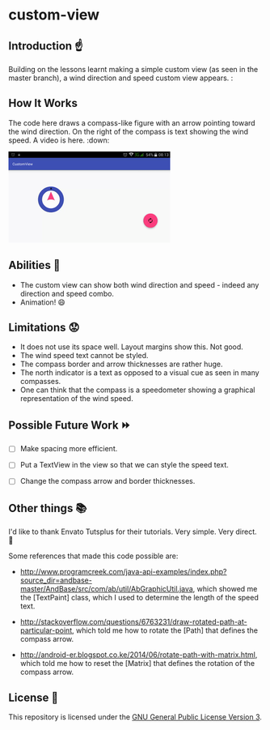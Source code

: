 # custom-view

## Introduction :point_up:

Building on the lessons learnt making a simple custom view (as seen in the master branch), a wind direction and speed custom view appears. :

## How It Works

The code here draws a compass-like figure with an arrow pointing toward the wind direction. On the right of the compass is text showing the wind speed. A video is here. :down:

![The wind direction and speed custom view.](screen-records/main-activity-with-wind-speed-and-direction.gif) 

## Abilities :muscle:

* The custom view can show both wind direction and speed - indeed any direction and speed combo. 
* Animation! :smile:

## Limitations :worried:

* It does not use its space well. Layout margins show this. Not good.
* The wind speed text cannot be styled.
* The compass border and arrow thicknesses are rather huge.
* The north indicator is a text as opposed to a visual cue as seen in many compasses.
* One can think that the compass is a speedometer showing a graphical representation of the wind speed.

## Possible Future Work :fast_forward:

- [ ] Make spacing more efficient.

- [ ] Put a TextView in the view so that we can style the speed text.

- [ ] Change the compass arrow and border thicknesses.

## Other things :books:

I'd like to thank Envato Tutsplus for their tutorials. Very simple. Very direct. :clap:

Some references that made this code possible are:

* http://www.programcreek.com/java-api-examples/index.php?source_dir=andbase-master/AndBase/src/com/ab/util/AbGraphicUtil.java, which showed me the [TextPaint] class, which I used to determine the length of the speed text.

* http://stackoverflow.com/questions/6763231/draw-rotated-path-at-particular-point, which told me how to rotate the [Path] that defines the compass arrow.

* http://android-er.blogspot.co.ke/2014/06/rotate-path-with-matrix.html, which told me how to reset the [Matrix] that defines the rotation of the compass arrow.

## License :lock_with_ink_pen:

This repository is licensed under the [GNU General Public License Version 3](http://www.gnu.org/licenses/gpl-3.0.en.html).
